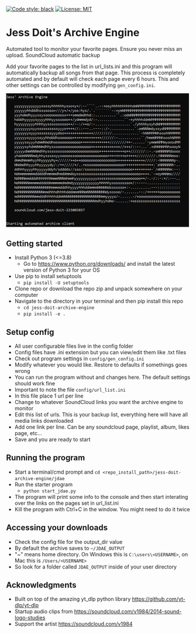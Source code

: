 [![Code style: black](https://img.shields.io/badge/code%20style-black-000000.svg)](https://github.com/psf/black)
[![License: MIT](https://black.readthedocs.io/en/stable/_static/license.svg)](https://github.com/psf/black/blob/main/LICENSE)

# Jess Doit's Archive Engine
Automated tool to monitor your favorite pages. Ensure you never miss an upload.
SoundCloud automatic backup

Add your favorite pages to the list in url_lists.ini and this program will automatically backup all songs from that page.
This process is completely automated and by default will check each page every 6 hours. This and other settings can be controlled by modifying `gen_config.ini`.

<img src="https://github.com/Jess-Doit/jess-doit-resources/blob/main/jdae/boot.PNG?raw=true" alt="drawing" width="500"/>

## Getting started
- Install Python 3 (<=3.8)
  - Go to https://www.python.org/downloads/ and install the latest version of Python 3 for your OS
- Use pip to install setuptools
  - `pip install -U setuptools`
- Clone repo or download the repo zip and unpack somewhere on your computer
- Navigate to the directory in your terminal and then pip install this repo
  - `cd jess-doit-archive-engine`
  - `pip install -e .`

## Setup config
- All user configurable files live in the config folder
- Config files have .ini extension but you can view/edit them like .txt files
- Check out program settings in `config/gen_config.ini`
- Modify whatever you would like. Restore to defaults if somethings goes wrong
- You can run the program without and changes here. The default settings should work fine
- Important to note the file `config/url_list.ini`
- In this file place 1 url per line
- Change to whatever SoundCloud links you want the archive engine to monitor
- Edit this list of urls. This is your backup list, everything here will have all media links downloaded
- Add one link per line. Can be any soundcloud page, playlist, album, likes page, etc...
- Save and you are ready to start

## Running the program
- Start a terminal/cmd prompt and `cd <repo_install_path>/jess-doit-archive-engine/jdae`
- Run the starter program
  - `python start_jdae.py`
- The program will print some info to the console and then start interating over the links on the pages set in url_list.ini
- Kill the program with Ctrl+C in the window. You might need to do it twice

## Accessing your downloads
- Check the config file for the output_dir value
- By default the archive saves to `~/JDAE_OUTPUT`
- "~" means home directory. On Windows this is `C:\users\<USERNAME>`, on Mac this is `/Users/<USERNAME>`
- So look for a folder called `JDAE_OUTPUT` inside of your user directory

## Acknowledgments
- Built on top of the amazing yt_dlp python library https://github.com/yt-dlp/yt-dlp
- Startup audio clips from https://soundcloud.com/v1984/2014-sound-logo-studies
- Support the artist https://soundcloud.com/v1984
